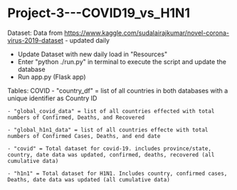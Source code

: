# Project-3---COVID19_vs_H1N1
Dataset: Data from https://www.kaggle.com/sudalairajkumar/novel-corona-virus-2019-dataset - updated daily

 - Update Dataset with new daily load in "Resources"
 - Enter "python ./run.py" in terminal to execute the script and update the database
 - Run app.py (Flask app)

Tables:
COVID
    - "country_df" = list of all countries in both databases with a unique identifier as Country ID

    - "global_covid_data" = list of all countries effected with total numbers of Confirmed, Deaths, and Recovered
    
    - "global_h1n1_data" = list of all countries effecte with total numbers of Confirmed Cases, Deaths, and end date
    
    - "covid" = Total dataset for covid-19. includes province/state, country, date data was updated, confirmed, deaths, recovered (all cumulative data)
    
    - "h1n1" = Total dataset for H1N1. Includes country, confirmed cases, Deaths, date data was updated (all cumulative data)
    
    
